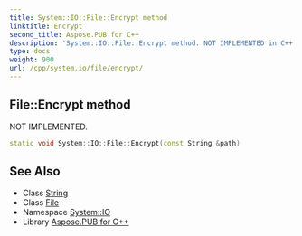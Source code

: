 ```yaml
---
title: System::IO::File::Encrypt method
linktitle: Encrypt
second_title: Aspose.PUB for C++
description: 'System::IO::File::Encrypt method. NOT IMPLEMENTED in C++.'
type: docs
weight: 900
url: /cpp/system.io/file/encrypt/
---
```

## File::Encrypt method


NOT IMPLEMENTED.

```cpp
static void System::IO::File::Encrypt(const String &path)
```


## See Also

* Class [String](../../../system/string/)
* Class [File](../)
* Namespace [System::IO](../../)
* Library [Aspose.PUB for C++](../../../)
